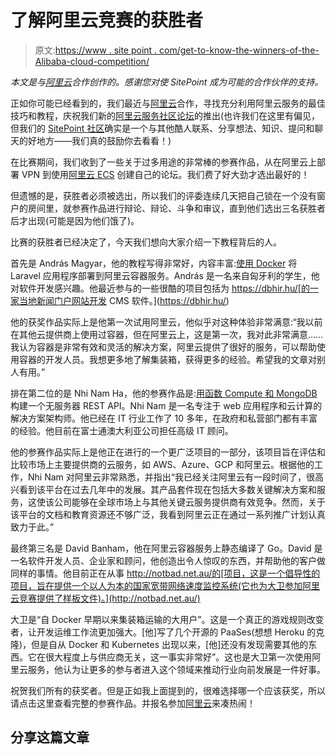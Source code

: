 # 了解阿里云竞赛的获胜者

> 原文:[https://www . site point . com/get-to-know-the-winners-of-the-Alibaba-cloud-competition/](https://www.sitepoint.com/get-to-know-the-winners-of-the-alibaba-cloud-competition/)

*本文是与[阿里云](https://int.alibabacloud.com/m/1000024331/)合作创作的。感谢您对使 SitePoint 成为可能的合作伙伴的支持。*

正如你可能已经看到的，我们最近与[阿里云](https://int.alibabacloud.com/m/1000024331/)合作，寻找充分利用阿里云服务的最佳技巧和教程，庆祝我们新的[阿里云服务社区论坛](https://www.sitepoint.com/community/)的推出(也许我们在这里有偏见，但我们的 [SitePoint 社区](https://www.sitepoint.com/community/)确实是一个与其他酷人联系、分享想法、知识、提问和聊天的好地方——我们真的鼓励你去看看！)

在比赛期间，我们收到了一些关于过多用途的非常棒的参赛作品，从在阿里云上部署 VPN 到使用[阿里云 ECS](https://int.alibabacloud.com/m/1000024332/) 创建自己的论坛。我们费了好大劲才选出最好的！

但遗憾的是，获胜者必须被选出，所以我们的评委连续几天把自己锁在一个没有窗户的房间里，就参赛作品进行辩论、辩论、斗争和审议，直到他们选出三名获胜者后才出现(可能是因为他们饿了)。

比赛的获胜者已经决定了，今天我们想向大家介绍一下教程背后的人。

首先是 András Magyar，他的教程写得非常好，内容丰富:[使用 Docker](https://www.sitepoint.com/community/t/deploy-a-laravel-application-to-alibaba-cloud-container-service-using-docker/307357) 将 Laravel 应用程序部署到阿里云容器服务。András 是一名来自匈牙利的学生，他对软件开发感兴趣。他最近参与的一些很酷的项目包括为 https://dbhir.hu/[的一家当地新闻门户网站开发 CMS 软件。](https://dbhir.hu/)

他的获奖作品实际上是他第一次试用阿里云，他似乎对这种体验非常满意:“我以前在其他云提供商上使用过容器，但在阿里云上，这是第一次，我对此非常满意……我认为容器是非常有效和灵活的解决方案，阿里云提供了很好的服务，可以帮助使用容器的开发人员。我想更多地了解集装箱，获得更多的经验。希望我的文章对别人有用。”

排在第二位的是 Nhi Nam Ha，他的参赛作品是:[用函数 Compute 和 MongoDB](https://www.sitepoint.com/community/t/building-a-serverless-rest-api-with-function-compute-and-mongodb/307997) 构建一个无服务器 REST API。Nhi Nam 是一名专注于 web 应用程序和云计算的解决方案架构师。他已经在 IT 行业工作了 10 多年，在政府和私营部门都有丰富的经验。他目前在富士通澳大利亚公司担任高级 IT 顾问。

他的参赛作品实际上是他正在进行的一个更广泛项目的一部分，该项目旨在评估和比较市场上主要提供商的云服务，如 AWS、Azure、GCP 和阿里云。根据他的工作，Nhi Nam 对阿里云非常熟悉，并指出“我已经关注阿里云有一段时间了，很高兴看到该平台在过去几年中的发展。其产品套件现在包括大多数关键解决方案和服务，这使该公司能够在全球市场上与其他关键云服务提供商有效竞争。然而，关于该平台的文档和教育资源还不够广泛，我看到阿里云正在通过一系列推广计划认真致力于此。”

最终第三名是 David Banham，他在阿里云容器服务上静态编译了 Go。David 是一名软件开发人员、企业家和顾问，他创造出令人惊叹的东西，并帮助他的客户做同样的事情。他目前正在从事 http://notbad.net.au/的[项目，这是一个倡导性的项目，旨在提供一个以人为本的国家宽带网络速度监控系统(它也为大卫参加阿里云竞赛提供了样板文件)。](http://notbad.net.au/)

大卫是“自 Docker 早期以来集装箱运输的大用户”。这是一个真正的游戏规则改变者，让开发运维工作流更加强大。[他]写了几个开源的 PaaSes(想想 Heroku 的克隆)，但是自从 Docker 和 Kubernetes 出现以来，[他]还没有发现需要其他的东西。它在很大程度上与供应商无关，这一事实非常好”。这也是大卫第一次使用阿里云服务，他认为让更多的参与者进入这个领域来推动行业向前发展是一件好事。

祝贺我们所有的获奖者。但是正如我上面提到的，很难选择哪一个应该获奖，所以请点击这里查看完整的参赛作品。并报名参加[阿里云](https://int.alibabacloud.com/m/1000024331/)来凑热闹！

## 分享这篇文章